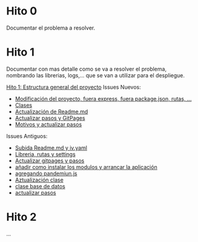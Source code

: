 # Hito 0
Documentar el problema a resolver.

# Hito 1
Documentar con mas detalle como se va a resolver el problema, nombrando
las librerias, logs,... que se van a utilizar para el despliegue.

[Hito 1: Estructura general del proyecto](https://github.com/DanielRuizMed/PAndemium/milestone/6)
Issues Nuevos:
- [Modificación del proyecto, fuera express, fuera package.json, rutas, ...](https://github.com/DanielRuizMed/PAndemium/issues/19)
- [Clases](https://github.com/DanielRuizMed/PAndemium/issues/20)
- [Actualización de Readme.md](https://github.com/DanielRuizMed/PAndemium/issues/21)
- [Actualizar pasos y GitPages](https://github.com/DanielRuizMed/PAndemium/issues/22)
- [Motivos y actualizar pasos](https://github.com/DanielRuizMed/PAndemium/issues/23)

Issues Antiguos:
- [Subida Readme.md y iv.yaml](https://github.com/DanielRuizMed/PAndemium/issues/6)
- [Libreria, rutas y settings](https://github.com/DanielRuizMed/PAndemium/issues/8)
- [Actualizar gitpages y pasos](https://github.com/DanielRuizMed/PAndemium/issues/14)
- [añadir como instalar los modulos y arrancar la aplicación](https://github.com/DanielRuizMed/PAndemium/issues/13)
- [agregando pandemiun.js](https://github.com/DanielRuizMed/PAndemium/issues/10)
- [Aztualización clase](https://github.com/DanielRuizMed/PAndemium/issues/9)
- [clase base de datos](https://github.com/DanielRuizMed/PAndemium/issues/11)
- [actualizar pasos](https://github.com/DanielRuizMed/PAndemium/issues/18)

# Hito 2
...
